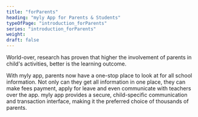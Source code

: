 ```yaml
---
title: "forParents"
heading: "myly App for Parents & Students"
typeOfPage: "introduction_forParents"
series: "introduction_forParents"
weight:
draft: false
---
```


<p>World-over, research has proven that higher the involvement of parents in child&#39;s activities, better is the learning outcome.</p>
<p style="margin:0 0 18px">With myly app, parents now have a one-stop place to look at for all school information. Not only can they get all information in one place, they can make fees payment, apply for leave and even communicate with teachers over the app. myly app provides a secure, child-specific communication and transaction interface, making it the preferred choice of thousands of parents.</p>
